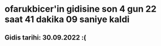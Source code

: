 # ofarukbicer'in gidisine son 4 gun 22 saat 41 dakika 09 saniye kaldi

## Gidis tarihi: 30.09.2022 :(